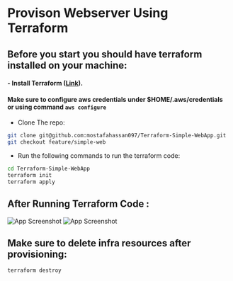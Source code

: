 # Provison Webserver Using Terraform

## Before you start you should have terraform installed on your machine:

#### - Install Terraform  ([Link](https://developer.hashicorp.com/terraform/tutorials/aws-get-started/install-cli)).
#### Make sure to configure aws credentials under $HOME/.aws/credentials or using command ```aws configure ``` 
* Clone The repo:
```sh
git clone git@github.com:mostafahassan097/Terraform-Simple-WebApp.git   
git checkout feature/simple-web
```
- Run the following commands to run the terraform code: 
```sh
cd Terraform-Simple-WebApp
terraform init 
terraform apply 
```

## After Running Terraform Code  :

![App Screenshot](https://github.com/mostafahassan097/Terraform-Simple-WebApp/blob/feature/simple-web/Screenshots/1.png)
![App Screenshot](https://github.com/mostafahassan097/Terraform-Simple-WebApp/blob/feature/simple-web/Screenshots/2.png)

## Make sure to delete infra resources after provisioning:
```sh
terraform destroy
```
